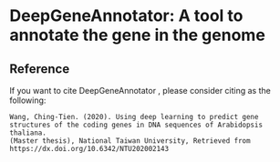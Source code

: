 # DeepGeneAnnotator: A tool to annotate the gene in the genome


## Reference
If you want to cite DeepGeneAnnotator , please consider citing as the following: 

```
Wang, Ching-Tien. (2020). Using deep learning to predict gene structures of the coding genes in DNA sequences of Arabidopsis thaliana. 
(Master thesis), National Taiwan University, Retrieved from https://dx.doi.org/10.6342/NTU202002143 
```
